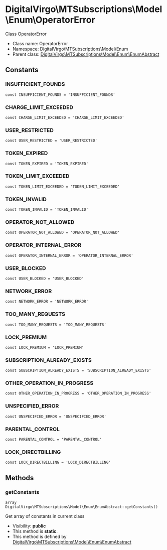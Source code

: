 DigitalVirgo\MTSubscriptions\Model\Enum\OperatorError
===============

Class OperatorError




* Class name: OperatorError
* Namespace: DigitalVirgo\MTSubscriptions\Model\Enum
* Parent class: [DigitalVirgo\MTSubscriptions\Model\Enum\EnumAbstract](DigitalVirgo-MTSubscriptions-Model-Enum-EnumAbstract.md)



Constants
----------


### INSUFFICIENT_FOUNDS

    const INSUFFICIENT_FOUNDS = 'INSUFFICIENT_FOUNDS'





### CHARGE_LIMIT_EXCEEDED

    const CHARGE_LIMIT_EXCEEDED = 'CHARGE_LIMIT_EXCEEDED'





### USER_RESTRICTED

    const USER_RESTRICTED = 'USER_RESTRICTED'





### TOKEN_EXPIRED

    const TOKEN_EXPIRED = 'TOKEN_EXPIRED'





### TOKEN_LIMIT_EXCEEDED

    const TOKEN_LIMIT_EXCEEDED = 'TOKEN_LIMIT_EXCEEDED'





### TOKEN_INVALID

    const TOKEN_INVALID = 'TOKEN_INVALID'





### OPERATOR_NOT_ALLOWED

    const OPERATOR_NOT_ALLOWED = 'OPERATOR_NOT_ALLOWED'





### OPERATOR_INTERNAL_ERROR

    const OPERATOR_INTERNAL_ERROR = 'OPERATOR_INTERNAL_ERROR'





### USER_BLOCKED

    const USER_BLOCKED = 'USER_BLOCKED'





### NETWORK_ERROR

    const NETWORK_ERROR = 'NETWORK_ERROR'





### TOO_MANY_REQUESTS

    const TOO_MANY_REQUESTS = 'TOO_MANY_REQUESTS'





### LOCK_PREMIUM

    const LOCK_PREMIUM = 'LOCK_PREMIUM'





### SUBSCRIPTION_ALREADY_EXISTS

    const SUBSCRIPTION_ALREADY_EXISTS = 'SUBSCRIPTION_ALREADY_EXISTS'





### OTHER_OPERATION_IN_PROGRESS

    const OTHER_OPERATION_IN_PROGRESS = 'OTHER_OPERATION_IN_PROGRESS'





### UNSPECIFIED_ERROR

    const UNSPECIFIED_ERROR = 'UNSPECIFIED_ERROR'





### PARENTAL_CONTROL

    const PARENTAL_CONTROL = 'PARENTAL_CONTROL'





### LOCK_DIRECTBILLING

    const LOCK_DIRECTBILLING = 'LOCK_DIRECTBILLING'







Methods
-------


### getConstants

    array DigitalVirgo\MTSubscriptions\Model\Enum\EnumAbstract::getConstants()

Get array of constants in current class



* Visibility: **public**
* This method is **static**.
* This method is defined by [DigitalVirgo\MTSubscriptions\Model\Enum\EnumAbstract](DigitalVirgo-MTSubscriptions-Model-Enum-EnumAbstract.md)



